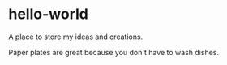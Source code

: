 # hello-world
A place to store my ideas and creations.

Paper plates are great because you don't have to wash dishes.
